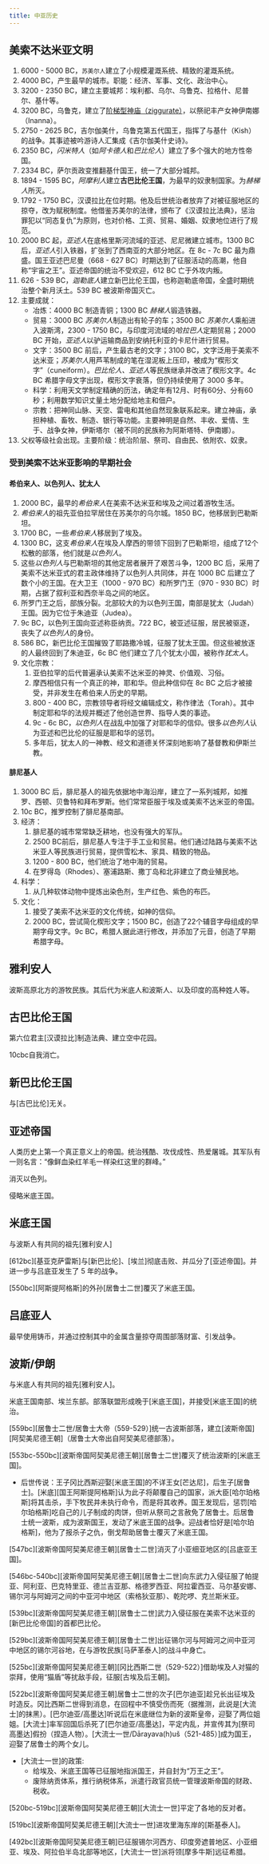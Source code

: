 ```yaml
---
title: 中亚历史
---
```


## 美索不达米亚文明

1. 6000 - 5000 BC，`苏美尔人`建立了小规模灌溉系统、精致的灌溉系统。
2. 4000 BC，产生最早的城市。职能：经济、军事、文化、政治中心。
3. 3200 - 2350 BC，建立主要城邦：埃利都、乌尔、乌鲁克、拉格什、尼普尔、基什等。
4. 3200 BC，乌鲁克，建立了[阶梯型神庙（ziggurate）](https://en.wikipedia.org/wiki/Ziggurat)，以祭祀丰产女神伊南娜（Inanna）。
5. 2750 - 2625 BC，吉尔伽美什，乌鲁克第五代国王，指挥了与基什（Kish）的战争。其事迹被吟游诗人汇集成《吉尔伽美什史诗》。
6. 2350 BC，*闪米特人*（如*阿卡德人*和*巴比伦人*）建立了多个强大的地方性帝国。
7. 2334 BC，萨尔贡政变推翻基什国王，统一了大部分城邦。
8. 1894 - 1595 BC，*阿摩利人*建立**古巴比伦王国**，为最早的奴隶制国家。为*赫梯人*所灭。
9. 1792 - 1750 BC，汉谟拉比在位时期。他及后世统治者放弃了对被征服地区的掠夺，改为赋税制度。他借鉴苏美尔的法律，颁布了《汉谟拉比法典》，惩治罪犯以“同态复仇”为原则，也对价格、工资、贸易、婚姻、奴隶地位进行了规范。
10. 2000 BC 起，*亚述人*在底格里斯河流域的亚述、尼尼微建立城市。1300 BC 后，*亚述人*引入铁器，扩张到了西南亚的大部分地区。在 8c - 7c BC 最为鼎盛。国王亚述巴尼曼（668 - 627 BC）时期达到了征服活动的高潮，他自称“宇宙之王”。亚述帝国的统治不受欢迎，612 BC 亡于外攻内叛。
11. 626 - 539 BC，*迦勒底人*建立新巴比伦王国，也称迦勒底帝国，全盛时期统治整个新月沃土。539 BC 被波斯帝国灭亡。
12. 主要成就：
    - 冶炼：4000 BC 制造青铜；1300 BC *赫梯人*锻造铁器。
    - 贸易：3000 BC *苏美尔人*制造出有轮子的车；3500 BC *苏美尔人*乘船进入波斯湾，2300 - 1750 BC，与印度河流域的*哈拉巴人*定期贸易；2000 BC 开始，*亚述人*以驴运输商品到安纳托利亚的卡尼什进行贸易。
    - 文字：3500 BC 前后，产生最古老的文字；3100 BC，文字泛用于美索不达米亚；*苏美尔人*用芦苇制成的笔在湿泥板上压印，被成为“楔形文字”（cuneiform）。*巴比伦人、亚述人*等民族继承并改进了楔形文字。4c BC 希腊字母文字出现，楔形文字衰落，但仍持续使用了 3000 多年。
    - 科学：利用天文学制定精确的历法，确定年有12月、时有60分、分有60秒；利用数学知识丈量土地分配给地主和佃户。
    - 宗教：把神同山脉、天空、雷电和其他自然现象联系起来。建立神庙，承担种植、畜牧、制造、银行等功能。主要神明是自然、丰收、爱情、生于、战争女神，伊斯塔尔（被不同的民族称为阿斯塔特、伊南娜）。
13. 父权等级社会出现。主要阶级：统治阶层、祭司、自由民、依附农、奴隶。

### 受到美索不达米亚影响的早期社会

#### 希伯来人、以色列人、犹太人

1. 2000 BC，最早的*希伯来人*在美索不达米亚和埃及之间过着游牧生活。
2. *希伯来人*的祖先亚伯拉罕居住在苏美尔的乌尔城。1850 BC，他移居到巴勒斯坦。
3. 1700 BC，一些*希伯来人*移居到了埃及。
4. 1300 BC，这支*希伯来人*在埃及人摩西的带领下回到了巴勒斯坦，组成了12个松散的部落，他们就是*以色列人*。
5. 这些*以色列人*与巴勒斯坦的其他定居者展开了艰苦斗争，1200 BC 后，采用了美索不达米亚式的君主政体维持了以色列人共同体，并在 1000 BC 后建立了数个小的王国。在大卫王（1000 - 970 BC）和所罗门王（970 - 930 BC）时期，占据了叙利亚和西奈半岛之间的地区。
6. 所罗门王之后，部族分裂。北部较大的为以色列王国，南部是犹太（Judah）王国。因为它位于朱迪亚（Judea）。
7. 9c BC，以色列王国向亚述称臣纳贡。722 BC，被亚述征服，居民被驱逐，丧失了*以色列人*的身份。
8. 586 BC，新巴比伦王国摧毁了耶路撒冷城，征服了犹太王国。但这些被放逐的人最终回到了朱迪亚，6c BC 他们建立了几个犹太小国，被称作*犹太人*。
9.  文化宗教：
    1. 亚伯拉罕的后代普遍承认美索不达米亚的神灵、价值观、习俗。
    2. 摩西相信只有一个真正的神，耶和华。但此种信仰在 8c BC 之后才被接受，并非发生在希伯来人历史的早期。
    3. 800 - 400 BC，宗教领导者将经文编辑成文，称作律法（Torah）。其中制定耶和华的法规并概述了他创造世界、指导人类的事迹。
    4. 9c - 6c BC，*以色列人*在战乱中加强了对耶和华的信仰。很多*以色列人*认为亚述和巴比伦的征服是耶和华的惩罚。
    5. 多年后，犹太人的一神教、经文和道德关怀深刻地影响了基督教和伊斯兰教。

#### 腓尼基人
1. 3000 BC 后，腓尼基人的祖先依据地中海沿岸，建立了一系列城邦，如推罗、西顿、贝鲁特和拜布罗斯。他们常常臣服于埃及或美索不达米亚的帝国。
2. 10c BC，推罗控制了腓尼基南部。
3. 经济：
   1. 腓尼基的城市常常缺乏耕地，也没有强大的军队。
   2. 2500 BC前后，腓尼基人专注于手工业和贸易。他们通过陆路与美索不达米亚人等民族进行贸易，提供雪松木、家具、精致的物品。
   3. 1200 - 800 BC，他们统治了地中海的贸易。
   4. 在罗得岛（Rhodes）、塞浦路斯、撒丁岛和北非建立了商业殖民地。
4. 科学：
   1. 从几种软体动物中提炼出染色剂，生产红色、紫色的布匹。
5. 文化：
   1. 接受了美索不达米亚的文化传统，如神的信仰。 
   2. 2000 BC，尝试简化楔形文字；1500 BC，创造了22个辅音字母组成的早期字母文字。9c BC，希腊人据此进行修改，并添加了元音，创造了早期希腊字母。

## 雅利安人

波斯高原北方的游牧民族。其后代为米底人和波斯人、以及印度的高种姓人等。

## 古巴比伦王国

第六位君主[汉谟拉比]制造法典、建立空中花园。

10cbc自我消亡。

## 新巴比伦王国

与[古巴比伦]无关。

## 亚述帝国

人类历史上第一个真正意义上的帝国。统治残酷、攻伐成性、热爱屠城。其军队有一则名言：“像鲜血染红羊毛一样染红这里的群峰。”

消灭以色列。

侵略米底王国。

## 米底王国

与波斯人有共同的祖先[雅利安人]

[612bc][基亚克萨雷斯]与[新巴比伦]、[埃兰]彻底击败、并瓜分了[亚述帝国]。并进一步与吕底亚发生了 5 年的战争。

[550bc][阿斯提阿格斯]的外孙[居鲁士二世]覆灭了米底王国。

## 吕底亚人

最早使用铸币，并通过控制其中的金属含量掠夺周围部落财富、引发战争。

## 波斯/伊朗


与米底人有共同的祖先[雅利安人]。

米底王国南部、埃兰东部。部落联盟形成晚于[米底王国]，并接受[米底王国]的统治。

[559bc][居鲁士二世/居鲁士大帝（559-529）]统一古波斯部落，建立[波斯帝国][阿契美尼德王朝]（居鲁士大帝出自阿契美尼德部落）。

[553bc-550bc][波斯帝国阿契美尼德王朝][居鲁士二世]覆灭了统治波斯的[米底王国]。
  - 后世传说：王子冈比西斯迎娶[米底王国]的不详王女[芒达尼]，后生子[居鲁士]。[米底][国王阿斯提阿格斯]认为此子将颠覆自己的国家，派大臣[哈尔珀格斯]将其击杀，手下牧民并未执行命令，而是将其收养。国王发现后，惩罚[哈尔珀格斯]吃自己的儿子制成的肉饼，但听从祭司之言赦免了居鲁士。后居鲁士统一波斯，成为波斯国王，发动了米底王国的战争。迎战者恰好是[哈尔珀格斯]，他为了报杀子之仇，倒戈帮助居鲁士覆灭了米底王国。

[547bc][波斯帝国阿契美尼德王朝][居鲁士二世]消灭了小亚细亚地区的[吕底亚王国]。

[546bc-540bc][波斯帝国阿契美尼德王朝][居鲁士二世]向东武力入侵征服了帕提亚、阿利亚、巴克特里亚、德兰吉亚那、格德罗西亚、阿拉霍西亚、马尔基安娜、锡尔河与阿姆河之间的中亚河中地区（索格狄亚那）、乾陀啰、克兰斯米亚。

[539bc][波斯帝国阿契美尼德王朝][居鲁士二世]武力入侵征服在美索不达米亚的[新巴比伦帝国]的首都巴比伦。

[529bc][波斯帝国阿契美尼德王朝][居鲁士二世]出征锡尔河与阿姆河之间中亚河中地区的锡尔河谷地，在与游牧民族[马萨革泰人]的战斗中身亡。

[525bc][波斯帝国阿契美尼德王朝][冈比西斯二世（529-522）]借助埃及人对猫的崇拜，使用“猫盾”等扰敌手段，征服[古埃及后王朝]。

[522bc][波斯帝国阿契美尼德王朝]居鲁士二世的次子[巴尔迪亚]趁兄长出征埃及时造反。冈比西斯二世得到消息，在回程中不慎受伤而死（据推测，此说是[大流士]的抹黑）。[巴尔迪亚/高墨达]听说后在米底继位为新的波斯皇帝，迎娶了两位姐姐。[大流士]率军回国后杀死了[巴尔迪亚/高墨达]，平定内乱，并宣传其为[祭司高墨达]假扮（捏造人物）。[大流士一世/Dārayava(h)uš（521-485）]成为国王，迎娶了居鲁士的两个女儿。
  - [大流士一世]的政策:
    - 给埃及、米底王国等已征服地指派国王，并自封为“万王之王”。
    - 废除纳贡体系，推行纳税体系，派遣行政官员统一管理波斯帝国的财政、税收。 

[520bc-519bc][波斯帝国阿契美尼德王朝][大流士一世]平定了各地的反对者。

[519bc][波斯帝国阿契美尼德王朝][大流士一世]进攻里海东岸的[斯基泰人]。

[492bc][波斯帝国阿契美尼德王朝]已征服锡尔河西方、印度旁遮普地区、小亚细亚、埃及、阿拉伯半岛北部等地区，[大流士一世]派将领[摩多牛斯]远征希腊。